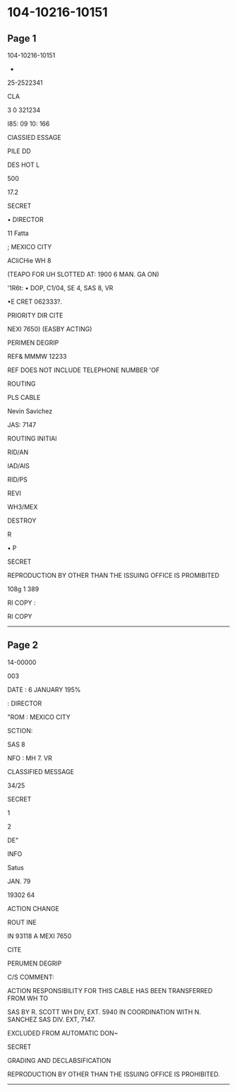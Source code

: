 # 104-10216-10151

## Page 1

104-10216-10151

-

25-2522341

CLA

3 0 321234

I85: 09 10: 166

ClASSIED ESSAGE

PILE DD

DES HOT L

500

17.2

SECRET

• DIRECTOR

11 Fatta

; MEXICO CITY

ACliCHie WH 8

(TEAPO FOR UH SLOTTED AT: 1900 6 MAN. GA ON)

'1R6t: • DOP, C1/04, SE 4, SAS 8, VR

•E CRET 062333?.

PRIORITY DIR CITE

NEXI 7650) (EASBY ACTING)

PERIMEN DEGRIP

REF& MMMW 12233

REF DOES NOT INCLUDE TELEPHONE NUMBER 'OF

ROUTING

PLS CABLE

Nevin Savichez

JAS: 7147

ROUTING INITIAl

RID/AN

IAD/AIS

RID/PS

REVI

WH3/MEX

DESTROY

R

• P

SECRET

REPRODUCTION BY OTHER THAN THE ISSUING OFFICE IS PROMIBITED

108g 1 389

RI COPY :

RI COPY

---

## Page 2

14-00000

003

DATE : 6 JANUARY 195%

: DIRECTOR

"ROM : MEXICO CITY

SCTION:

SAS 8

NFO : MH 7. VR

CLASSIFIED MESSAGE

34/25

SECRET

1

2

DE"

INFO

Satus

JAN. 79

19302 64

ACTION CHANGE

ROUT INE

IN 93118 A MEXI 7650

CITE

PERUMEN DEGRIP

C/S COMMENT:

ACTION RESPONSIBILITY FOR THIS CABLE HAS BEEN TRANSFERRED FROM WH TO

SAS BY R. SCOTT WH DIV, EXT. 5940 IN COORDINATION WITH N. SANCHEZ SAS DIV. EXT, 7147.

EXCLUDED FROM AUTOMATIC DON~

SECRET

GRADING AND DECLABSIFICATION

REPRODUCTION BY OTHER THAN THE ISSUING OFFICE IS PROHIBITED.

---

